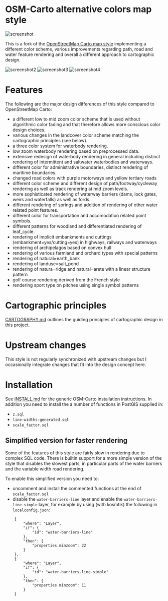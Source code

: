 # OSM-Carto alternative colors map style

![screenshot](https://raw.github.com/imagico/osm-carto-alternative-colors/master/preview.png)

This is a fork of the [OpenStreetMap Carto map style](https://github.com/gravitystorm/openstreetmap-carto/)
implementing a different color scheme, various improvements regarding path, road and water feature rendering
and overall a different approach to cartographic design.

![screenshot2](https://raw.github.com/imagico/osm-carto-alternative-colors/master/preview2.png)
![screenshot3](https://raw.github.com/imagico/osm-carto-alternative-colors/master/preview3.png)
![screenshot4](https://raw.github.com/imagico/osm-carto-alternative-colors/master/preview4.png)

# Features

The following are the major design differences of this style compared to OpenStreetMap Carto:

* a different low to mid zoom color scheme that is used without algorithmic color fading and that therefore
allows more conscious color design choices.
* various changes in the landcover color scheme matching the cartographic principles (see below).
* a three color system for waterbody rendering.
* low zoom waterbody rendering based on preprocessed data.
* extensive redesign of waterbody rendering in general including distinct rendering of intermittent and 
saltwater waterbodies and waterways.
* different color for administrative boundaries, distinct rendering of maritime boundaries.
* changed road colors with purple motorways and yellow tertiary roads
* different color scheme and different design of path/footway/cycleway rendering as well as track rendering 
at mid zoom levels.
* more sophisticated rendering of waterway barriers (dams, lock gates, weirs and waterfalls) as well as fords.
* different rendering of springs and addition of rendering of other water related point features.
* different color for transportation and accomodation related point symbols.
* different patterns for woodland and differentiated rendering of leaf_cycle.
* rendering of implicit embankments and cuttings (embankment=yes/cutting=yes) in highways, railways and waterways
* rendering of archipelagos based on convex hull
* rendering of various farmland and orchard types with special patterns
* rendering of natural=earth_bank
* rendering of landuse=salt_pond
* rendering of natura=ridge and natural=arete with a linear structure pattern
* golf course rendering derived from the French style
* rendering sport type on pitches using single symbol patterns

# Cartographic principles

[CARTOGRAPHY.md](CARTOGRAPHY.md) outlines the guiding principles of cartographic design in this project.

# Upstream changes

This style is not regularly synchronized with upstream changes but I occasionally integrate changes that
fit into the design concept here.

# Installation

See [INSTALL.md](INSTALL.md) for the generic OSM-Carto installation instructions.  In addition you need to 
install the a number of functions in PostGIS supplied in:

* `z.sql`
* `line-widths-generated.sql`
* `scale_factor.sql`

## Simplified version for faster rendering

Some of the features of this style are fairly slow in rendering due to complex SQL code.  There is builtin 
support for a more simple version of the style that disables the slowest parts, in particular parts of the 
water barriers and the variable width road rendering.

To enable this simplified version you need to:

* uncomment and install the commented functions at the end of `scale_factor.sql`
* disable the `water-barriers-line` layer and enable the `water-barriers-line-simple` layer, for example
by using (with kosmtik) the following in `localconfig.json`:

```
    {
        "where": "Layer",
        "if": {
            "id": "water-barriers-line"
        },
        "then": {
            "properties.minzoom": 22
        }
    },
    {
        "where": "Layer",
        "if": {
            "id": "water-barriers-line-simple"
        },
        "then": {
            "properties.minzoom": 11
        }
    }
```
